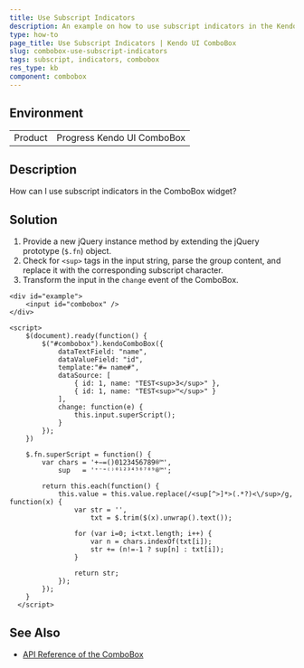 ```yaml
---
title: Use Subscript Indicators
description: An example on how to use subscript indicators in the Kendo UI ComboBox.
type: how-to
page_title: Use Subscript Indicators | Kendo UI ComboBox
slug: combobox-use-subscript-indicators
tags: subscript, indicators, combobox
res_type: kb
component: combobox
---
```


## Environment

<table>
 <tr>
  <td>Product</td>
  <td>Progress Kendo UI ComboBox</td>
 </tr>
</table>


## Description

How can I use subscript indicators in the ComboBox widget?

## Solution

1. Provide a new jQuery instance method by extending the jQuery prototype (`$.fn`) object.
1. Check for `<sup>` tags in the input string, parse the group content, and replace it with the corresponding subscript character.
1. Transform the input in the `change` event of the ComboBox.

```dojo
<div id="example">
    <input id="combobox" />
</div>

<script>
    $(document).ready(function() {
        $("#combobox").kendoComboBox({
            dataTextField: "name",
            dataValueField: "id",
            template:"#= name#",
            dataSource: [
                { id: 1, name: "TEST<sup>3</sup>" },
                { id: 1, name: "TEST<sup>™</sup>" }
            ],
            change: function(e) {
                this.input.superScript();
            }
        });
    })

    $.fn.superScript = function() {
        var chars = '+−=()0123456789®™',
            sup   = '⁺⁻⁼⁽⁾⁰¹²³⁴⁵⁶⁷⁸⁹®™';

        return this.each(function() {
            this.value = this.value.replace(/<sup[^>]*>(.*?)<\/sup>/g, function(x) {
                var str = '',
                    txt = $.trim($(x).unwrap().text());

                for (var i=0; i<txt.length; i++) {
                    var n = chars.indexOf(txt[i]);
                    str += (n!=-1 ? sup[n] : txt[i]);
                }

                return str;
            });
        });
    }
  </script>
```

## See Also

* [API Reference of the ComboBox](http://docs.telerik.com/kendo-ui/api/javascript/ui/combobox)
